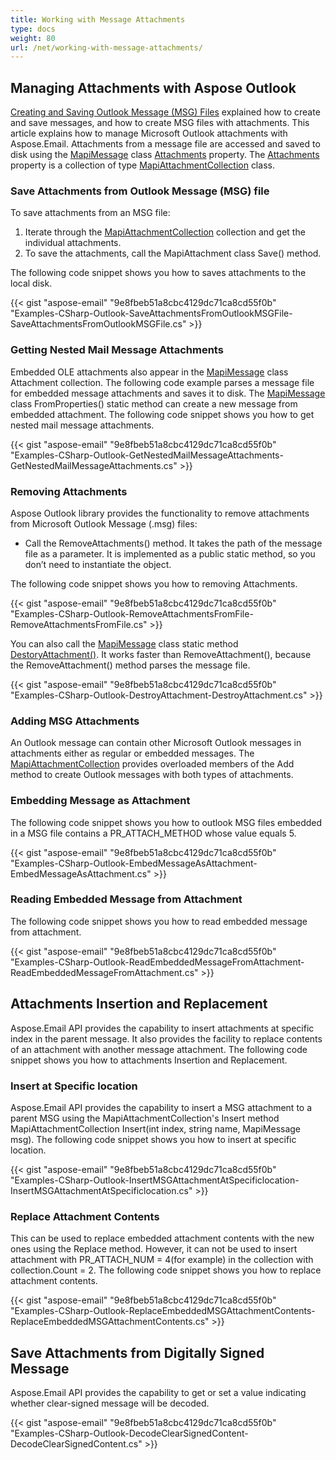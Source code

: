 ```yaml
---
title: Working with Message Attachments
type: docs
weight: 80
url: /net/working-with-message-attachments/
---
```



## **Managing Attachments with Aspose Outlook**
[Creating and Saving Outlook Message (MSG) Files](/net/managing-message-files-with-aspose-email-outlook/) explained how to create and save messages, and how to create MSG files with attachments. This article explains how to manage Microsoft Outlook attachments with Aspose.Email. Attachments from a message file are accessed and saved to disk using the [MapiMessage](http://www.aspose.com/api/net/email/aspose.email.outlook/mapimessage) class [Attachments](http://www.aspose.com/api/net/email/aspose.email.outlook/mapimessageitembase/properties/attachments) property. The [Attachments](http://www.aspose.com/api/net/email/aspose.email.outlook/mapimessageitembase/properties/attachments) property is a collection of type [MapiAttachmentCollection](http://www.aspose.com/api/net/email/aspose.email.outlook/MapiAttachmentCollection) class.
### **Save Attachments from Outlook Message (MSG) file**
To save attachments from an MSG file:

1. Iterate through the [MapiAttachmentCollection](http://www.aspose.com/api/net/email/aspose.email.outlook/MapiAttachmentCollection) collection and get the individual attachments.
1. To save the attachments, call the MapiAttachment class Save() method.

The following code snippet shows you how to saves attachments to the local disk.



{{< gist "aspose-email" "9e8fbeb51a8cbc4129dc71ca8cd55f0b" "Examples-CSharp-Outlook-SaveAttachmentsFromOutlookMSGFile-SaveAttachmentsFromOutlookMSGFile.cs" >}}
### **Getting Nested Mail Message Attachments**
Embedded OLE attachments also appear in the [MapiMessage](http://www.aspose.com/api/net/email/aspose.email.outlook/mapimessage) class Attachment collection. The following code example parses a message file for embedded message attachments and saves it to disk. The [MapiMessage](http://www.aspose.com/api/net/email/aspose.email.outlook/mapimessage) class FromProperties() static method can create a new message from embedded attachment. The following code snippet shows you how to get nested mail message attachments.



{{< gist "aspose-email" "9e8fbeb51a8cbc4129dc71ca8cd55f0b" "Examples-CSharp-Outlook-GetNestedMailMessageAttachments-GetNestedMailMessageAttachments.cs" >}}
### **Removing Attachments**
Aspose Outlook library provides the functionality to remove attachments from Microsoft Outlook Message (.msg) files:

- Call the RemoveAttachments() method. It takes the path of the message file as a parameter. It is implemented as a public static method, so you don’t need to instantiate the object.

The following code snippet shows you how to removing Attachments.



{{< gist "aspose-email" "9e8fbeb51a8cbc4129dc71ca8cd55f0b" "Examples-CSharp-Outlook-RemoveAttachmentsFromFile-RemoveAttachmentsFromFile.cs" >}}



You can also call the [MapiMessage](http://www.aspose.com/api/net/email/aspose.email.outlook/mapimessage) class static method [DestoryAttachment()](http://www.aspose.com/api/net/email/aspose.email.outlook/mapimessage/methods/destroyattachments). It works faster than RemoveAttachment(), because the RemoveAttachment() method parses the message file.



{{< gist "aspose-email" "9e8fbeb51a8cbc4129dc71ca8cd55f0b" "Examples-CSharp-Outlook-DestroyAttachment-DestroyAttachment.cs" >}}
### **Adding MSG Attachments**
An Outlook message can contain other Microsoft Outlook messages in attachments either as regular or embedded messages. The [MapiAttachmentCollection](http://www.aspose.com/api/net/email/aspose.email.outlook/MapiAttachmentCollection) provides overloaded members of the Add method to create Outlook messages with both types of attachments.
### **Embedding Message as Attachment**
The following code snippet shows you how to outlook MSG files embedded in a MSG file contains a PR_ATTACH_METHOD whose value equals 5.



{{< gist "aspose-email" "9e8fbeb51a8cbc4129dc71ca8cd55f0b" "Examples-CSharp-Outlook-EmbedMessageAsAttachment-EmbedMessageAsAttachment.cs" >}}
### **Reading Embedded Message from Attachment**
The following code snippet shows you how to read embedded message from attachment.



{{< gist "aspose-email" "9e8fbeb51a8cbc4129dc71ca8cd55f0b" "Examples-CSharp-Outlook-ReadEmbeddedMessageFromAttachment-ReadEmbeddedMessageFromAttachment.cs" >}}
## **Attachments Insertion and Replacement**
Aspose.Email API provides the capability to insert attachments at specific index in the parent message. It also provides the facility to replace contents of an attachment with another message attachment. The following code snippet shows you how to attachments Insertion and Replacement.
### **Insert at Specific location**
Aspose.Email API provides the capability to insert a MSG attachment to a parent MSG using the MapiAttachmentCollection's Insert method MapiAttachmentCollection Insert(int index, string name, MapiMessage msg). The following code snippet shows you how to insert at specific location.



{{< gist "aspose-email" "9e8fbeb51a8cbc4129dc71ca8cd55f0b" "Examples-CSharp-Outlook-InsertMSGAttachmentAtSpecificlocation-InsertMSGAttachmentAtSpecificlocation.cs" >}}
### **Replace Attachment Contents**
This can be used to replace embedded attachment contents with the new ones using the Replace method. However, it can not be used to insert attachment with PR_ATTACH_NUM = 4(for example) in the collection with collection.Count = 2. The following code snippet shows you how to replace attachment contents.



{{< gist "aspose-email" "9e8fbeb51a8cbc4129dc71ca8cd55f0b" "Examples-CSharp-Outlook-ReplaceEmbeddedMSGAttachmentContents-ReplaceEmbeddedMSGAttachmentContents.cs" >}}
## **Save Attachments from Digitally Signed Message**
Aspose.Email API provides the capability to get or set a value indicating whether clear-signed message will be decoded. 

{{< gist "aspose-email" "9e8fbeb51a8cbc4129dc71ca8cd55f0b" "Examples-CSharp-Outlook-DecodeClearSignedContent-DecodeClearSignedContent.cs" >}}
